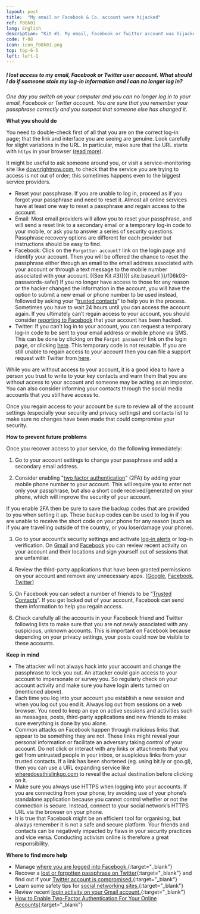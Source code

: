 ```yaml
---
layout: post
title:  "My email or Facebook & Co. account were hijacked"
ref: f08k01
lang: English
description: "Kit #1. My email, Facebook or Twitter account was hijacked"
code: f-08
icon: icon_f08k01.png
top: top-6-5
left: left-1
---
```


##### I lost access to my email, Facebook or Twitter user account. What should I do if someone stole my log-in information and I can no longer log in?

*One day you switch on your computer and you can no longer log in to your email, Facebook or Twitter account. You are sure that you remember your passphrase correctly and you suspect that someone else has changed it.*

**What you should do**

You need to double-check first of all that you are on the correct log-in page; that the link and interface you are seeing are genuine. Look carefully for slight variations in the URL. In particular, make sure that the URL starts with `https` in your browser ([read more](https://www.howtogeek.com/181767/htg-explains-what-is-https-and-why-should-i-care/)).

It might be useful to ask someone around you, or visit a service-monitoring site like [downrightnow.com](http://downrightnow.com/), to check that the service you are trying to access is not out of order; this sometimes happens even to the biggest service providers.

+ Reset your passphrase. If you are unable to log in, proceed as if you forgot your passphrase and need to reset it. Almost all online services have at least one way to reset a passphrase and regain access to the account.
+ Email: Most email providers will allow you to reset your passphrase, and will send a reset link to a secondary email or a temporary log-in code to your mobile, or ask you to answer a series of security questions. Passphrase recovery options are different for each provider but instructions should be easy to find.
+ Facebook: Click on the `Forgotten account?` link on the login page and identify your account. Then you will be offered the chance to reset the passphrase either through an email to the email address associated with your account or through a text message to the mobile number associated with your account. [(See Kit #3)]({{ site.baseurl }}/f06k03-passwords-safe/) If you no longer have access to those for any reason or the hacker changed the information in the account, you will have the option to submit a new email or phone number to be used instead, followed by asking your “[trusted contacts](https://www.facebook.com/help/119897751441086)” to help you in the process. Sometimes you have to wait 24 hours until you can access the account again. If you ultimately can’t regain access to your account, you should consider [reporting to Facebook](https://www.facebook.com/hacked) that your account has been hacked.
+ Twitter: If you can’t log in to your account, you can request a temporary log-in code to be sent to your email address or mobile phone via SMS. This can be done by clicking on the `Forgot password?` link on the login page, or clicking [here](https://twitter.com/account/begin_password_reset). This temporary code is not reusable. If you are still unable to regain access to your account then you can file a support request with Twitter from [here](https://support.twitter.com/forms).

While you are without access to your account, it is a good idea to have a person you trust to write to your key contacts and warn them that you are without access to your account and someone may be acting as an impostor. You can also consider informing your contacts through the social media accounts that you still have access to.

Once you regain access to your account be sure to review all of the account settings (especially your security and privacy settings) and contacts list to make sure no changes have been made that could compromise your security.

**How to prevent future problems**

Once you recover access to your service, do the following immediately:

1. Go to your account settings to change your passphrase and add a secondary email address.

2. Consider enabling "[two factor authentication](https://www.eff.org/deeplinks/2016/12/12-days-2fa-how-enable-two-factor-authentication-your-online-accounts)" (2FA) by adding your mobile phone number to your account. This will require you to enter not only your passphrase, but also a short code received/generated on your phone, which will improve the security of your account.

  If you enable 2FA then be sure to save the backup codes that are provided to you when setting it up. These backup codes can be used to log in if you are unable to receive the short code on your phone for any reason (such as if you are travelling outside of the country, or you lose/damage your phone).

3. Go to your account’s security settings and activate [log-in alerts](https://www.facebook.com/about/basics/stay-safe-and-secure/login-alerts) or log-in verification. On [Gmail](https://support.google.com/mail/answer/45938?hl=en) and [Facebook](https://www.facebook.com/help/211990645501187) you can review recent activity on your account and their locations and sign yourself out of sessions that are unfamiliar.

4. Review the third-party applications that have been granted permissions on your account and remove any unnecessary apps. [[Google](https://support.google.com/accounts/answer/3466521),  [Facebook](https://www.facebook.com/help/170585223002660), [Twitter](https://support.twitter.com/articles/76052)]

5. On Facebook you can select a number of friends to be “[Trusted Contacts](https://www.facebook.com/help/119897751441086)”. If you get locked out of your account, Facebook can send them information to help you regain access.

6. Check carefully all the accounts in your Facebook friend and Twitter following lists to make sure that you are not newly associated with any suspicious, unknown accounts. This is important on Facebook because depending on your privacy settings, your posts could now be visible to these accounts.

**Keep in mind**

+ The attacker will not always hack into your account and change the passphrase to lock you out. An attacker could gain access to your account to impersonate or survey you. So regularly check on your account activity and make sure you have login alerts turned on (mentioned above).
+ Each time you log into your account you establish a new session and when you log out you end it. Always log out from sessions on a web browser. You need to keep an eye on active sessions and activities such as messages, posts, third-party applications and new friends to make sure everything is done by you alone.
+ Common attacks on Facebook happen through malicious links that appear to be something they are not. These links might reveal your personal information or facilitate an adversary taking control of your account. Do not click or interact with any links or attachments that you get from untrusted people in your inbox, or suspicious links from your trusted contacts. If a link has been shortened (eg. using bit.ly or goo.gl), then you can use a URL expanding service like [wheredoesthislinkgo.com](http://wheredoesthislinkgo.com/) to reveal the actual destination before clicking on it.
+ Make sure you always use HTTPS when logging into your accounts. If you are connecting from your phone, try avoiding use of your phone’s standalone application because you cannot control whether or not the connection is secure. Instead, connect to your social network’s HTTPS URL via the browser on your phone.
+ It is true that Facebook might be an efficient tool for organising, but always remember it is not a safe and secure platform. Your friends and contacts can be negatively impacted by flaws in your security practices and vice versa. Conducting activism online is therefore a great responsibility.

**Where to find more help**

+ Manage [where you are logged into Facebook.](https://www.facebook.com/help/413023562082171/){:target="_blank"}
+ Recover a [lost or forgotten passphrase on Twitter](https://support.twitter.com/articles/14663){:target="_blank"} and find out if your [Twitter account is compromised.](https://support.twitter.com/articles/31796-my-account-has-been-compromised){:target="_blank"}
+ Learn some safety tips for [social networking sites.](https://securityinabox.org/en/social_networking_tools){:target="_blank"}
+ Review recent [login activity on your Gmail account.](https://support.google.com/mail/answer/45938){:target="_blank"}
+ [How to Enable Two-Factor Authentication For Your Online Accounts](https://www.eff.org/deeplinks/2016/12/12-days-2fa-how-enable-two-factor-authentication-your-online-accounts){:target="_blank"}
